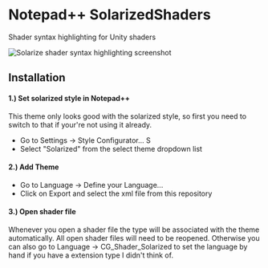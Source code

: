 # Notepad++ SolarizedShaders
Shader syntax highlighting for Unity shaders

![Solarize shader syntax highlighting screenshot](https://i.imgur.com/8SccLYq.png)

## Installation

#### 1.) Set solarized style in Notepad++
This theme only looks good with the solarized style, so first you need to switch to that if your're not using it already.
* Go to Settings -> Style Configurator... S
* Select "Solarized" from the select theme dropdown list

#### 2.) Add Theme
* Go to Language -> Define your Language...
* Click on Export and select the xml file from this repository

#### 3.) Open shader file
Whenever you open a shader file the type will be associated with the theme automatically. All open shader files will need to be reopened. Otherwise you can also go to Language -> CG_Shader_Solarized to set the language by hand if you have a extension type I didn't think of.
